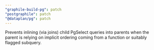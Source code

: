 ```yaml
---
"graphile-build-pg": patch
"postgraphile": patch
"@dataplan/pg": patch
---
```


Prevents inlining (via joins) child PgSelect queries into parents when the
parent is relying on implicit ordering coming from a function or suitably
flagged subquery.
